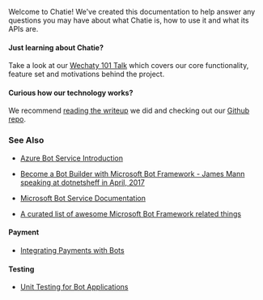 Welcome to Chatie! We've created this documentation to help answer any questions you may have about what Chatie is, how to use it and what its APIs are.

#### Just learning about Chatie?

Take a look at our [Wechaty 101 Talk](https://blog.chatie.io/wechaty-101-presentation/) which covers our core functionality, feature set and motivations behind the project.

#### Curious how our technology works?

We recommend [reading the writeup](https://blog.chatie.io/wechaty-the-bot-sdk/) we did and checking out our [Github repo](https://github.com/Chatie/).

### See Also

* [Azure Bot Service Introduction](https://docs.microsoft.com/en-us/azure/bot-service/bot-service-overview-introduction)

* [Become a Bot Builder with Microsoft Bot Framework - James Mann speaking at dotnetsheff in April, 2017](https://pusher.com/sessions/meetup/dotnetsheff/become-a-bot-builder-with-microsoft-bot-framework)
* [Microsoft Bot Service Documentation](https://docs.microsoft.com/en-us/azure/bot-service/)

* [A curated list of awesome Microsoft Bot Framework related things](https://github.com/sozercan/awesome-botframework)

#### Payment

* [Integrating Payments with Bots](https://www.microsoft.com/developerblog/2016/10/31/integrating-payments-with-bots/)

#### Testing

* [Unit Testing for Bot Applications](https://www.microsoft.com/developerblog/2017/01/20/unit-testing-for-bot-applications/)

